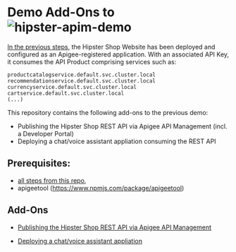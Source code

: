 # Demo Add-Ons to ![hipster-apim-demo](https://github.com/mukundha/hipster-apim-demo)

[In the previous steps](https://github.com/mukundha/hipster-apim-demo), the Hipster Shop Website has been deployed and configured as an Apigee-registered application. With an associated API Key, it consumes the API Product comprising services such as:
```
productcatalogservice.default.svc.cluster.local
recommendationservice.default.svc.cluster.local
currencyservice.default.svc.cluster.local
cartservice.default.svc.cluster.local
(...)
```

This repository contains the following add-ons to the previous demo:
- Publishing the Hipster Shop REST API via Apigee API Management (incl. a Developer Portal)
- Deploying a chat/voice assistant appliation consuming the REST API


## Prerequisites:
- [all steps from this repo](https://github.com/mukundha/hipster-apim-demo),
- apigeetool (https://www.npmjs.com/package/apigeetool)


## Add-Ons

- [Publishing the Hipster Shop REST API via Apigee API Management](https://github.com/mikesson/hipster-apim-demo-addons/managed-api)

- [Deploying a chat/voice assistant appliation](https://github.com/mikesson/hipster-apim-demo-addons/assistant-api)

